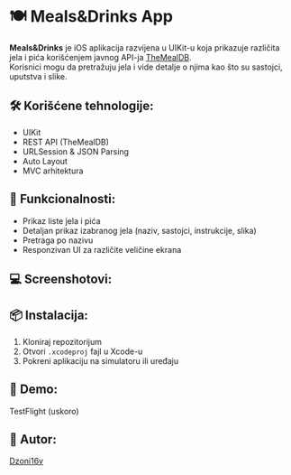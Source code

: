 # 🍽 Meals&Drinks App

**Meals&Drinks** je iOS aplikacija razvijena u UIKit-u koja prikazuje različita jela i pića korišćenjem javnog API-ja [TheMealDB](https://www.themealdb.com/).  
Korisnici mogu da pretražuju jela i vide detalje o njima kao što su sastojci, uputstva i slike.

## 🛠 Korišćene tehnologije:
- UIKit
- REST API (TheMealDB)
- URLSession & JSON Parsing
- Auto Layout
- MVC arhitektura

## 📱 Funkcionalnosti:
- Prikaz liste jela i pića
- Detaljan prikaz izabranog jela (naziv, sastojci, instrukcije, slika)
- Pretraga po nazivu
- Responzivan UI za različite veličine ekrana

## 💻 Screenshotovi:


## 📦 Instalacija:
1. Kloniraj repozitorijum
2. Otvori `.xcodeproj` fajl u Xcode-u
3. Pokreni aplikaciju na simulatoru ili uređaju

## 🔗 Demo:
TestFlight (uskoro)

## 👤 Autor:
[Dzoni16v](https://github.com/Dzoni16v)

